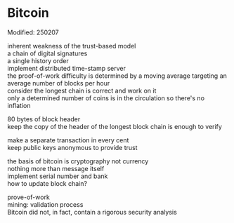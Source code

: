 # Bitcoin

Modified: 250207

inherent weakness of the trust-based model  
a chain of digital signatures  
a single history order  
implement distributed time-stamp server  
the proof-of-work difficulty is determined by a moving average targeting an average number of blocks per hour  
consider the longest chain is correct and work on it  
only a determined number of coins is in the circulation so there's no inflation  

80 bytes of block header  
keep the copy of the header of the longest block chain is enough to verify  

make a separate transaction in every cent  
keep public keys anonymous to provide trust  

the basis of bitcoin is cryptography not currency  
nothing more than message itself  
implement serial number and bank  
how to update block chain?  

prove-of-work  
mining: validation process  
Bitcoin did not, in fact, contain a rigorous security analysis  
